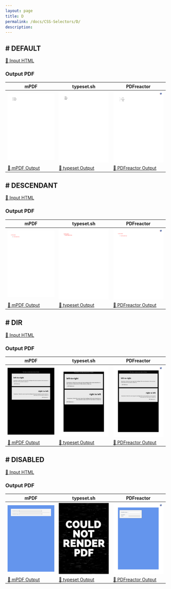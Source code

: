 ```yaml
---
layout: page
title: D
permalink: /docs/CSS-Selectors/D/
description: 
---
```




## <a name="DEFAULT" id="DEFAULT">#</a> DEFAULT

[📄 Input HTML](/html/CSS%20Selectors/D/default.html)

### Output PDF

| mPDF | typeset.sh | PDFreactor |
|---------|---------|---------|
| ![mPDF Preview](mpdf__html_CSS_Selectors_D_default.html.png) | ![typeset Preview](typeset__html_CSS_Selectors_D_default.html.png) | ![PDFreactor Preview](pdfreactor__html_CSS_Selectors_D_default.html.png) |
| [📕 mPDF Output](mpdf__html_CSS_Selectors_D_default.html.pdf) | [📕 typeset Output](typeset__html_CSS_Selectors_D_default.html.pdf) | [📕 PDFreactor Output](pdfreactor__html_CSS_Selectors_D_default.html.pdf) |

## <a name="DESCENDANT" id="DESCENDANT">#</a> DESCENDANT

[📄 Input HTML](/html/CSS%20Selectors/D/descendant.html)

### Output PDF

| mPDF | typeset.sh | PDFreactor |
|---------|---------|---------|
| ![mPDF Preview](mpdf__html_CSS_Selectors_D_descendant.html.png) | ![typeset Preview](typeset__html_CSS_Selectors_D_descendant.html.png) | ![PDFreactor Preview](pdfreactor__html_CSS_Selectors_D_descendant.html.png) |
| [📕 mPDF Output](mpdf__html_CSS_Selectors_D_descendant.html.pdf) | [📕 typeset Output](typeset__html_CSS_Selectors_D_descendant.html.pdf) | [📕 PDFreactor Output](pdfreactor__html_CSS_Selectors_D_descendant.html.pdf) |

## <a name="DIR" id="DIR">#</a> DIR

[📄 Input HTML](/html/CSS%20Selectors/D/dir.html)

### Output PDF

| mPDF | typeset.sh | PDFreactor |
|---------|---------|---------|
| ![mPDF Preview](mpdf__html_CSS_Selectors_D_dir.html.png) | ![typeset Preview](typeset__html_CSS_Selectors_D_dir.html.png) | ![PDFreactor Preview](pdfreactor__html_CSS_Selectors_D_dir.html.png) |
| [📕 mPDF Output](mpdf__html_CSS_Selectors_D_dir.html.pdf) | [📕 typeset Output](typeset__html_CSS_Selectors_D_dir.html.pdf) | [📕 PDFreactor Output](pdfreactor__html_CSS_Selectors_D_dir.html.pdf) |

## <a name="DISABLED" id="DISABLED">#</a> DISABLED

[📄 Input HTML](/html/CSS%20Selectors/D/disabled.html)

### Output PDF

| mPDF | typeset.sh | PDFreactor |
|---------|---------|---------|
| ![mPDF Preview](mpdf__html_CSS_Selectors_D_disabled.html.png) | ![typeset Preview](typeset__html_CSS_Selectors_D_disabled.html.png) | ![PDFreactor Preview](pdfreactor__html_CSS_Selectors_D_disabled.html.png) |
| [📕 mPDF Output](mpdf__html_CSS_Selectors_D_disabled.html.pdf) | [📕 typeset Output](typeset__html_CSS_Selectors_D_disabled.html.pdf) | [📕 PDFreactor Output](pdfreactor__html_CSS_Selectors_D_disabled.html.pdf) |



